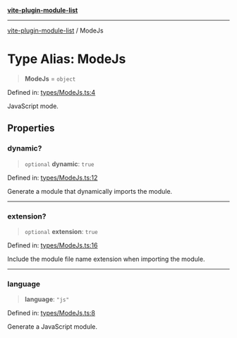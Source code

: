 [**vite-plugin-module-list**](../README.md)

***

[vite-plugin-module-list](../README.md) / ModeJs

# Type Alias: ModeJs

> **ModeJs** = `object`

Defined in: [types/ModeJs.ts:4](https://github.com/davidbonnet/vite-plugin-module-list/blob/e4be6ce9f04cb8e5198072904b7bfd824c61c467/lib/types/ModeJs.ts#L4)

JavaScript mode.

## Properties

### dynamic?

> `optional` **dynamic**: `true`

Defined in: [types/ModeJs.ts:12](https://github.com/davidbonnet/vite-plugin-module-list/blob/e4be6ce9f04cb8e5198072904b7bfd824c61c467/lib/types/ModeJs.ts#L12)

Generate a module that dynamically imports the module.

***

### extension?

> `optional` **extension**: `true`

Defined in: [types/ModeJs.ts:16](https://github.com/davidbonnet/vite-plugin-module-list/blob/e4be6ce9f04cb8e5198072904b7bfd824c61c467/lib/types/ModeJs.ts#L16)

Include the module file name extension when importing the module.

***

### language

> **language**: `"js"`

Defined in: [types/ModeJs.ts:8](https://github.com/davidbonnet/vite-plugin-module-list/blob/e4be6ce9f04cb8e5198072904b7bfd824c61c467/lib/types/ModeJs.ts#L8)

Generate a JavaScript module.
